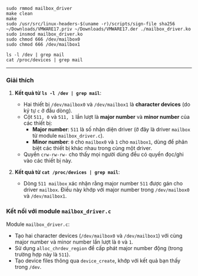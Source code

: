 ```shell
sudo rmmod mailbox_driver
make clean
make
sudo /usr/src/linux-headers-$(uname -r)/scripts/sign-file sha256 ~/Downloads/VMWARE17.priv ~/Downloads/VMWARE17.der ./mailbox_driver.ko
sudo insmod mailbox_driver.ko
sudo chmod 666 /dev/mailbox0
sudo chmod 666 /dev/mailbox1

ls -l /dev | grep mail
cat /proc/devices | grep mail
```
---

### Giải thích
1. **Kết quả từ `ls -l /dev | grep mail`**:
    - Hai thiết bị `/dev/mailbox0` và `/dev/mailbox1` là **character devices** (do ký tự `c` ở đầu dòng).
    - Cột `511, 0` và `511, 1` lần lượt là **major number** và **minor number** của các thiết bị:
        - **Major number**: `511` là số nhận diện driver (ở đây là driver `mailbox` từ module `mailbox_driver.c`).
        - **Minor number**: `0` cho `mailbox0` và `1` cho `mailbox1`, dùng để phân biệt các thiết bị khác nhau trong cùng một driver.
    - Quyền `crw-rw-rw-` cho thấy mọi người dùng đều có quyền đọc/ghi vào các thiết bị này.

2. **Kết quả từ `cat /proc/devices | grep mail`**:
    - Dòng `511 mailbox` xác nhận rằng major number `511` được gán cho driver `mailbox`. Điều này khớp với major number trong `/dev/mailbox0` và `/dev/mailbox1`.

### Kết nối với module `mailbox_driver.c`
Module `mailbox_driver.c`:
- Tạo hai character devices (`/dev/mailbox0` và `/dev/mailbox1`) với cùng major number và minor number lần lượt là `0` và `1`.
- Sử dụng `alloc_chrdev_region` để cấp phát major number động (trong trường hợp này là `511`).
- Tạo device files thông qua `device_create`, khớp với kết quả bạn thấy trong `/dev`.

